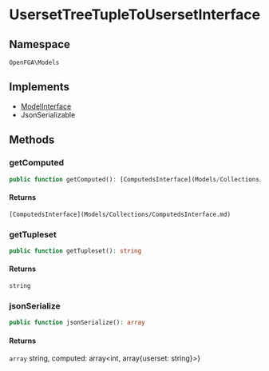 # UsersetTreeTupleToUsersetInterface


## Namespace
`OpenFGA\Models`

## Implements
* [ModelInterface](Models/ModelInterface.md)
* JsonSerializable

## Methods
### getComputed

```php
public function getComputed(): [ComputedsInterface](Models/Collections/ComputedsInterface.md)
```



#### Returns
`[ComputedsInterface](Models/Collections/ComputedsInterface.md)` 

### getTupleset

```php
public function getTupleset(): string
```



#### Returns
`string` 

### jsonSerialize

```php
public function jsonSerialize(): array
```



#### Returns
`array` string, computed: array&lt;int, array{userset: string}&gt;}

